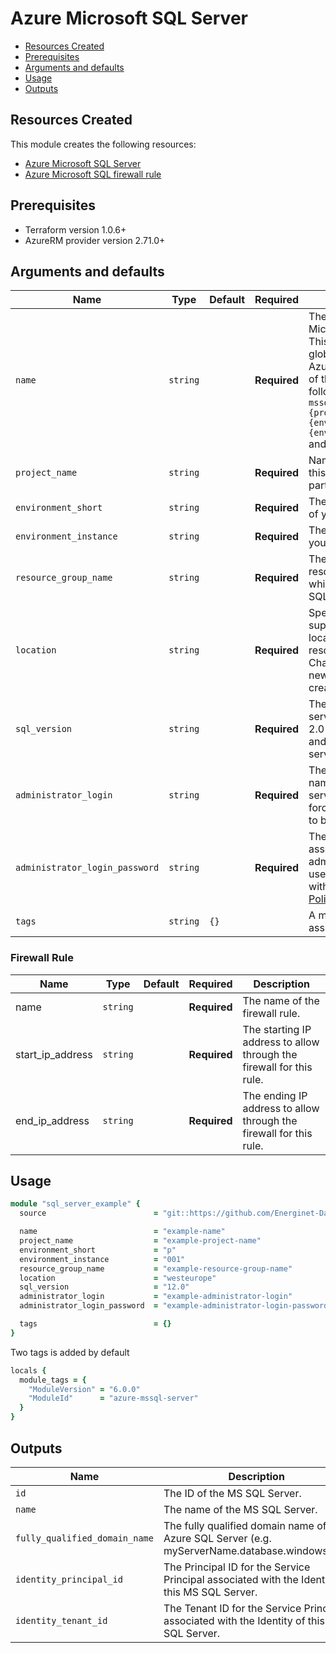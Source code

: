 # Azure Microsoft SQL Server

- [Resources Created](#resources-created)
- [Prerequisites](#prerequisites)
- [Arguments and defaults](#arguments-and-defaults)
- [Usage](#usage)
- [Outputs](#outputs)

## Resources Created

This module creates the following resources:

- [Azure Microsoft SQL Server](https://registry.terraform.io/providers/hashicorp/azurerm/latest/docs/data-sources/mssql_server)
- [Azure Microsoft SQL firewall rule](https://registry.terraform.io/providers/hashicorp/azurerm/latest/docs/resources/mssql_firewall_rule)

## Prerequisites

- Terraform version 1.0.6+
- AzureRM provider version 2.71.0+

## Arguments and defaults

| Name | Type | Default | Required | Description |
|-|-|-|-|-|
| `name` | `string` | | **Required** | The name of the Microsoft SQL Server. This needs to be globally unique within Azure. The final name of the resource will follow this syntax `mssql-{name}-{project_name}-{environment_short}-{environment_instance}` and be in lowercase. |
| `project_name` | `string` | | **Required** | Name of the project this infrastructure is a part of. |
| `environment_short` | `string` | | **Required** | The short value name of your environment. |
| `environment_instance` | `string` | | **Required** |  The instance number of your environment. |
| `resource_group_name` | `string` | | **Required** | The name of the resource group in which to create the MS SQL Server. |
| `location` | `string` | | **Required** | Specifies the supported Azure location where the resource exists. Changing this forces a new resource to be created. |
| `sql_version` | `string` | | **Required** | The version for the new server. Valid values are: 2.0 (for v11 server) and 12.0 (for v12 server). |
| `administrator_login` | `string` | | **Required** | The administrator login name for the new server. Changing this forces a new resource to be created. |
| `administrator_login_password` | `string` | | **Required** | The password associated with the administrator_login user. Needs to comply with Azure's [Password Policy](https://msdn.microsoft.com/library/ms161959.aspx) |
| `tags` | `string` | `{}` | | A mapping of tags to assign to the resource. |

### Firewall Rule

| Name | Type | Default | Required | Description |
|-|-|-|-|-|
| name | `string` | | **Required** | The name of the firewall rule. |
| start_ip_address | `string` | | **Required** | The starting IP address to allow through the firewall for this rule. |
| end_ip_address | `string` | | **Required** | The ending IP address to allow through the firewall for this rule. |

## Usage

```ruby
module "sql_server_example" { 
  source                        = "git::https://github.com/Energinet-DataHub/geh-terraform-modules.git//azure/sql-server?ref=6.0.0"

  name                          = "example-name"
  project_name                  = "example-project-name"
  environment_short             = "p"
  environment_instance          = "001"
  resource_group_name           = "example-resource-group-name"
  location                      = "westeurope"
  sql_version                   = "12.0"
  administrator_login           = "example-administrator-login"
  administrator_login_password  = "example-administrator-login-password"

  tags                          = {}
}
```

Two tags is added by default

```ruby
locals {
  module_tags = {
    "ModuleVersion" = "6.0.0"
    "ModuleId"      = "azure-mssql-server"
  }
}
```

## Outputs

| Name | Description |
|-|-|
| `id` | The ID of the MS SQL Server. |
| `name` | The name of the MS SQL Server. |
| `fully_qualified_domain_name` | The fully qualified domain name of the Azure SQL Server (e.g. myServerName.database.windows.net) |
| `identity_principal_id` | The Principal ID for the Service Principal associated with the Identity of this MS SQL Server. |
| `identity_tenant_id` | The Tenant ID for the Service Principal associated with the Identity of this MS SQL Server. |
